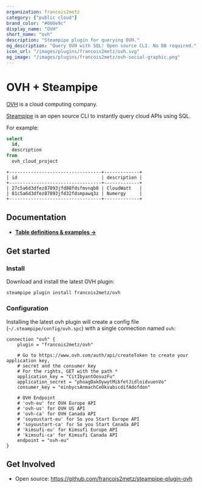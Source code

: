 ```yaml
---
organization: francois2metz
category: ["public cloud"]
brand_color: "#000e9c"
display_name: "OVH"
short_name: "ovh"
description: "Steampipe plugin for querying OVH."
og_description: "Query OVH with SQL! Open source CLI. No DB required."
icon_url: "/images/plugins/francois2metz/ovh.svg"
og_image: "/images/plugins/francois2metz/ovh-social-graphic.png"
---
```


# OVH + Steampipe

[OVH](https://www.ovhcloud.com/) is a cloud computing company.

[Steampipe](https://steampipe.io) is an open source CLI to instantly query cloud APIs using SQL.

For example:

```sql
select
  id,
  description
from
  ovh_cloud_project
```

```
+----------------------------------+-------------+
| id                               | description |
+----------------------------------+-------------+
| 27c5a6d3dfez87893jfd88fdsfmvnqb8 | CloudWatt   |
| 81c5a6d3dfez87893jfd32fdsmpawq3z | Numergy     |
+----------------------------------+-------------+
```

## Documentation

- **[Table definitions & examples →](/plugins/francois2metz/ovh/tables)**

## Get started

### Install

Download and install the latest OVH plugin:

```bash
steampipe plugin install francois2metz/ovh
```

### Configuration

Installing the latest ovh plugin will create a config file (`~/.steampipe/config/ovh.spc`) with a single connection named `ovh`:

```hcl
connection "ovh" {
    plugin = "francois2metz/ovh"

    # Go to https://www.ovh.com/auth/api/createToken to create your application key,
    # secret and the consumer key
    # For the rights, GET with the path *
    application_key = "CitIbyantOosuzFu"
    application_secret = "phoagDakOywytMibfetJidloidvuenVo"
    consumer_key = "einbycsAnmachCeOkvabicdifAdofdon"

    # OVH Endpoint
    # 'ovh-eu' for OVH Europe API
    # 'ovh-us' for OVH US API
    # 'ovh-ca' for OVH Canada API
    # 'soyoustart-eu' for So you Start Europe API
    # 'soyoustart-ca' for So you Start Canada API
    # 'kimsufi-eu' for Kimsufi Europe API
    # 'kimsufi-ca' for Kimsufi Canada API
    endpoint = "ovh-eu"
}
```

## Get Involved

* Open source: https://github.com/francois2metz/steampipe-plugin-ovh
